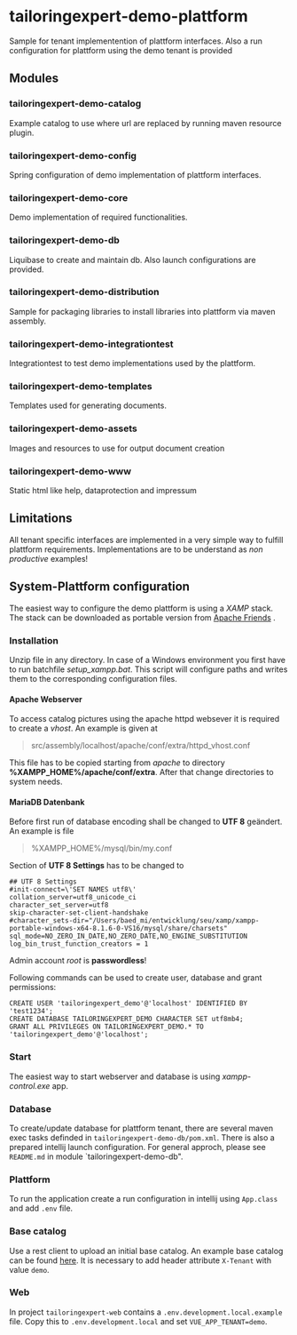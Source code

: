 # tailoringexpert-demo-plattform

Sample for tenant implementention of plattform interfaces.
Also a run configuration for plattform using the demo tenant is provided

## Modules

### tailoringexpert-demo-catalog

Example catalog to use where url are replaced by running maven resource plugin.

### tailoringexpert-demo-config

Spring configuration of demo implementation of plattform interfaces.

### tailoringexpert-demo-core

Demo implementation of required functionalities.

### tailoringexpert-demo-db

Liquibase to create and maintain db. Also launch configurations are provided.

### tailoringexpert-demo-distribution

Sample for packaging libraries to install libraries into plattform via maven assembly.

### tailoringexpert-demo-integrationtest

Integrationtest to test demo implementations used by the plattform.

### tailoringexpert-demo-templates

Templates used for generating documents.

### tailoringexpert-demo-assets

Images and resources to use for output document creation

### tailoringexpert-demo-www

Static html like help, dataprotection and impressum 

## Limitations

All tenant specific interfaces are implemented in a very simple way to fulfill plattform requirements.
Implementations are to be understand as _non productive_ examples!

## System-Plattform configuration

The easiest way to configure the demo plattform is using a _XAMP_ stack.
The stack can be downloaded as portable version from [Apache Friends](https://www.apachefriends.org/de/index.html) .

### Installation

Unzip file in any directory.
In case of a Windows environment you first have to run batchfile _setup_xampp.bat_.
This script will configure paths and writes them to the corresponding configuration files.

#### Apache Webserver

To access catalog pictures using the apache httpd websever it is required to create a *vhost*.
An example is given at

> src/assembly/localhost/apache/conf/extra/httpd_vhost.conf

This file has to be copied starting from *apache* to directory  **%XAMPP_HOME%/apache/conf/extra**.
After that change directories to system needs.

#### MariaDB Datenbank

Before first run of database encoding shall be changed to **UTF 8** geändert.
An example is file

> %XAMPP_HOME%/mysql/bin/my.conf

Section of **UTF 8 Settings** has to be changed to

    ## UTF 8 Settings
    #init-connect=\'SET NAMES utf8\'
    collation_server=utf8_unicode_ci
    character_set_server=utf8
    skip-character-set-client-handshake
    #character_sets-dir="/Users/baed_mi/entwicklung/seu/xamp/xampp-portable-windows-x64-8.1.6-0-VS16/mysql/share/charsets"
    sql_mode=NO_ZERO_IN_DATE,NO_ZERO_DATE,NO_ENGINE_SUBSTITUTION
    log_bin_trust_function_creators = 1

Admin account _*root*_ is **passwordless**!

Following commands can be used to create user, database and grant permissions:

    CREATE USER 'tailoringexpert_demo'@'localhost' IDENTIFIED BY 'test1234';
    CREATE DATABASE TAILORINGEXPERT_DEMO CHARACTER SET utf8mb4;
    GRANT ALL PRIVILEGES ON TAILORINGEXPERT_DEMO.* TO 'tailoringexpert_demo'@'localhost';

### Start

The easiest way to start webserver and database is using _xampp-control.exe_ app.

### Database

To create/update database for plattform tenant, there are several maven exec tasks definded in `tailoringexpert-demo-db/pom.xml`.
There is also a prepared intellij launch configuration. For general approch, please see `README.md` in 
module `tailoringexpert-demo-db".

### Plattform
To run the application create a run configuration in intellij using `App.class` and add `.env` file.

### Base catalog
Use a rest client to upload an initial base catalog.
An example base catalog can be found [here](src/test/resources/basecatalog.json).
It is necessary to add  header attribute `X-Tenant` with value `demo`. 

### Web
In project `tailoringexpert-web` contains a `.env.development.local.example` file. Copy this to `.env.development.local`
and set `VUE_APP_TENANT=demo`.
